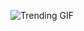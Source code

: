 
<!-- GIF_SECTION -->
![Trending GIF](https://media2.giphy.com/media/v1.Y2lkPThiYjIxNzcyMjhtMGR5eWt1OThkYzZlcHptcThjNXk3Y21nb3N3MTBuOWg5OXJvdSZlcD12MV9naWZzX3NlYXJjaCZjdD1n/xT8qBsOjMOcdeGJIU8/giphy.gif)
<!-- END_GIF_SECTION -->
